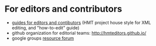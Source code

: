 # For editors and contributors #


- [guides for editors and contibutors](http://www.homermultitext.org/hmt-docs/guides/) (HMT project house style for XML editing, and "how-to-edit" guide)
- github organization for editorial teams: <http://hmteditors.github.io/>
- google groups [resource forum](https://groups.google.com/forum/#!forum/homer-multitext-editors-resource-forum)